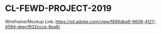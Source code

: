 # CL-FEWD-PROJECT-2019

Wireframe/Mockup Link: https://xd.adobe.com/view/f899dba9-9609-4127-459d-deecf932ccca-8ea8/
